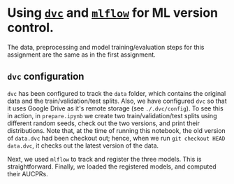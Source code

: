 # Using [`dvc`](https://dvc.org/) and [`mlflow`](https://mlflow.org/) for ML version control.

The data, preprocessing and model training/evaluation steps for this assignment are the same as in the first assignment.

## `dvc` configuration

`dvc` has been configured to track the `data` folder, which contains the original data and the train/validation/test splits. Also, we have configured `dvc` so that it uses Google Drive as it's remote storage (see `./.dvc/config`). To see this in action, in `prepare.ipynb` we create two train/validation/test splits using different random seeds, check out the two versions, and print their distributions. Note that, at the time of running this notebook, the old version of `data.dvc` had been checkout out; hence, when we run `git checkout HEAD data.dvc`, it checks out the latest version of the data.

Next, we used `mlflow` to track and register the three models. This is straightforward. Finally, we loaded the registered models, and computed their AUCPRs.
